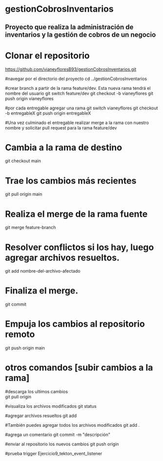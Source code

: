 # gestionCobrosInventarios

## Proyecto que realiza la administración de inventarios y la gestión de cobros de un negocio

# Clonar el repositorio
https://github.com/vianeyfloresB93/gestionCobrosInventarios.git

#navegar por el directorio del proyecto 
cd ../gestionCobrosInventarios

#crear branch a partir de la rama feature/dev. Esta nueva rama tendrá el nombre del usuario
git switch feature/dev
git checkout -b vianeyflores
git push origin vianeyflores

#por cada entregable agregar una rama 
git switch vianeyflores
git checkout -b entregableX
git push origin entregableX

#Una vez culminado el entregable realizar merge a la rama con nuestro nombre y solicitar pull request para la rama feature/dev
# Cambia a la rama de destino
git checkout main

# Trae los cambios más recientes
git pull origin main

# Realiza el merge de la rama fuente
git merge feature-branch

# Resolver conflictos si los hay, luego agregar archivos resueltos. 
git add nombre-del-archivo-afectado 

# Finaliza el merge.
git commit

# Empuja los cambios al repositorio remoto
git push origin main

# otros comandos [subir cambios  a la rama]
#descarga los ultimos cambios  
git pull origin <nombre-de-la-rama>

#visualiza los archivos modificados 
git status 

#agregar archivos resueltos
git add <archivo-modificado>

#También puedes agregar todos los archivos modificados 
git add . 

#agrega un comentario 
git commit -m "descripción"

#enviar al repositorio los nuevos cambios 
git push origin <rama>

#prueba trigger Ejercicio9_tekton_event_listener




